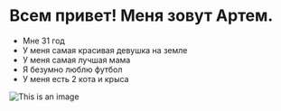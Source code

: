 # Всем привет! Меня зовут Артем.

- Мне 31 год
- У меня самая красивая девушка на земле 
- У меня самая лучшая мама 
- Я безумно люблю футбол
- У меня есть 2 кота и крыса

![This is an image](https://photos.google.com/photo/AF1QipPcl3jDjTttlLu9Maa-BnZpFVwngXnXVhhZlTre)